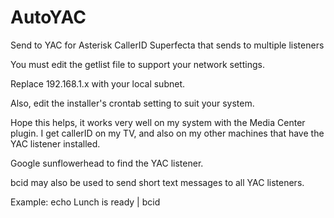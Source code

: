 AutoYAC
=======

Send to YAC for Asterisk CallerID Superfecta that sends to multiple listeners

You must edit the getlist file to support your network settings. 

Replace 192.168.1.x with your local subnet.

Also, edit the installer's crontab setting to suit your system.

Hope this helps, it works very well on my system with the Media Center plugin.  I get callerID on my TV,
and also on my other machines that have the YAC listener installed.  

Google sunflowerhead to find the YAC listener.


bcid may also be used to send short text messages to all YAC listeners.

Example: echo Lunch is ready | bcid

